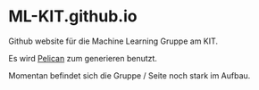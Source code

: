 # ML-KIT.github.io
Github website für die Machine Learning Gruppe am KIT.

Es wird [Pelican](http://docs.getpelican.com/) zum generieren benutzt.

Momentan befindet sich die Gruppe / Seite noch stark im Aufbau.